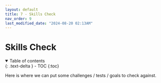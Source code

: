 ```yaml
---
layout: default
title: 7 - Skills Check
nav_order: 9
last_modified_date: "2024-08-20 02:13AM"
---
```


# Skills Check

<details open markdown="block">
  <summary>
    Table of contents
  </summary>
  {: .text-delta }
- TOC
{:toc}
</details>

Here is where we can put some challenges / tests / goals to check against.
